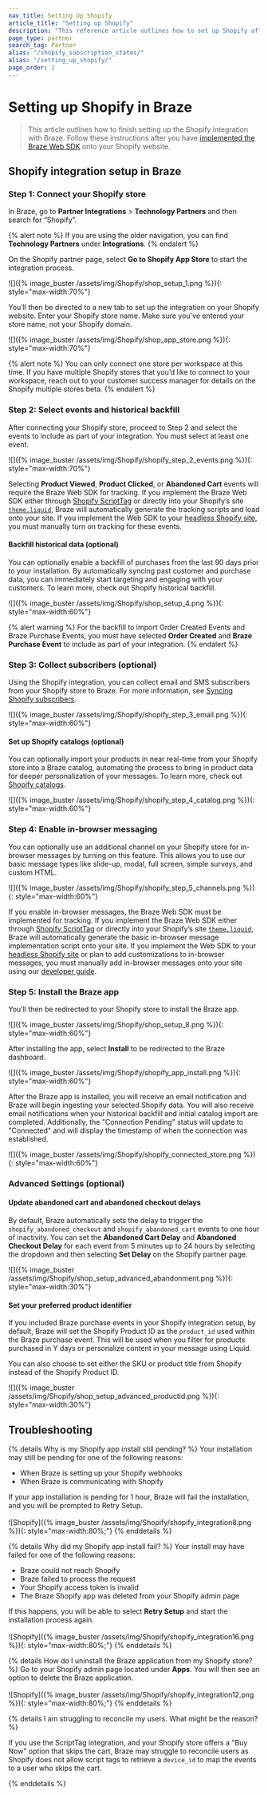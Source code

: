 ```yaml
---
nav_title: Setting Up Shopify
article_title: "Setting up Shopify"
description: "This reference article outlines how to set up Shopify after integrating it into your Braze Web SDK."
page_type: partner
search_tag: Partner
alias: "/shopify_subscription_states/"
alias: "/setting_up_shopify/"
page_order: 2
---
```


# Setting up Shopify in Braze

> This article outlines how to finish setting up the Shopify integration with Braze. Follow these instructions after you have [implemented the Braze Web SDK]({{site.baseurl}}//partners/message_orchestration/channel_extensions/ecommerce/shopify/getting_started_shopify/#implement-web-sdk) onto your Shopify website.

## Shopify integration setup in Braze

### Step 1: Connect your Shopify store

In Braze, go to **Partner Integrations** > **Technology Partners** and then search for “Shopify”.

{% alert note %}
If you are using the older navigation, you can find **Technology Partners** under **Integrations**.
{% endalert %}

On the Shopify partner page, select **Go to Shopify App Store** to start the integration process.

![]({% image_buster /assets/img/Shopify/shop_setup_1.png %}){: style="max-width:70%"}

You’ll then be directed to a new tab to set up the integration on your Shopify website. Enter your Shopify store name. Make sure you've entered your store name, not your Shopify domain.

![]({% image_buster /assets/img/Shopify/shop_app_store.png %}){: style="max-width:70%"}

{% alert note %}
You can only connect one store per workspace at this time. If you have multiple Shopify stores that you’d like to connect to your workspace, reach out to your customer success manager for details on the Shopify multiple stores beta.
{% endalert %}

### Step 2: Select events and historical backfill

After connecting your Shopify store, proceed to Step 2 and select the events to include as part of your integration. You must select at least one event.

![]({% image_buster /assets/img/Shopify/shopify_step_2_events.png %}){: style="max-width:70%"}

Selecting **Product Viewed**, **Product Clicked**, or **Abandoned Cart** events will require the Braze Web SDK for tracking. If you implement the Braze Web SDK either through [Shopify ScriptTag]({{site.baseurl}}/partners/message_orchestration/channel_extensions/ecommerce/shopify/getting_started_shopify/?tab=shopify%20scripttag#supported-features) or directly into your Shopify’s site [`theme.liquid`]({{site.baseurl}}/partners/message_orchestration/channel_extensions/ecommerce/shopify/getting_started_shopify/?tab=theme.liquid#supported-features), Braze will automatically generate the tracking scripts and load onto your site. If you implement the Web SDK to your [headless Shopify site]({{site.baseurl}}/partners/message_orchestration/channel_extensions/ecommerce/shopify/getting_started_shopify/#implement-web-sdk), you must manually turn on tracking for these events. 

#### Backfill historical data (optional)

You can optionally enable a backfill of purchases from the last 90 days prior to your installation. By automatically syncing past customer and purchase data, you can immediately start targeting and engaging with your customers. To learn more, check out Shopify historical backfill.

![]({% image_buster /assets/img/Shopify/shop_setup_4.png %}){: style="max-width:60%"}

{% alert warning %}
For the backfill to import Order Created Events and Braze Purchase Events, you must have selected **Order Created** and **Braze Purchase Event** to include as part of your integration.
{% endalert %}

### Step 3: Collect subscribers (optional)

Using the Shopify integration, you can collect email and SMS subscribers from your Shopify store to Braze. For more information, see [Syncing Shopify subscribers]({{site.baseurl}}/partners/message_orchestration/channel_extensions/ecommerce/shopify/Shopify_Features/shopify_user_identity#syncing-shopify-subscribers).

![]({% image_buster /assets/img/Shopify/shopify_step_3_email.png %}){: style="max-width:60%"}

#### Set up Shopify catalogs (optional)

You can optionally import your products in near real-time from your Shopify store into a Braze catalog, automating the process to bring in product data for deeper personalization of your messages. To learn more, check out [Shopify catalogs](/partners/message_orchestration/channel_extensions/ecommerce/shopify/Shopify_Features/shopify_catalogs/?redirected=true).

![]({% image_buster /assets/img/Shopify/shopify_step_4_catalog.png %}){: style="max-width:60%"}

### Step 4: Enable in-browser messaging 

You can optionally use an additional channel on your Shopify store for in-browser messages by turning on this feature. This allows you to use our basic message types like slide-up, modal, full screen, simple surveys, and custom HTML.

![]({% image_buster /assets/img/Shopify/shopify_step_5_channels.png %}){: style="max-width:60%"}

If you enable in-browser messages, the Braze Web SDK must be implemented for tracking. If you implement the Braze Web SDK either through [Shopify ScriptTag]({{site.baseurl}}/partners/message_orchestration/channel_extensions/ecommerce/shopify/getting_started_shopify/?tab=shopify%20scripttag#supported-features) or directly into your Shopify’s site [`theme.liquid`]({{site.baseurl}}/partners/message_orchestration/channel_extensions/ecommerce/shopify/getting_started_shopify/?tab=theme.liquid#supported-features), Braze will automatically generate the basic in-browser message implementation script onto your site. If you implement the Web SDK to your [headless Shopify site]({{site.baseurl}}/partners/message_orchestration/channel_extensions/ecommerce/shopify/getting_started_shopify/#implement-web-sdk) or plan to add customizations to in-browser messages, you must manually add in-browser messages onto your site using our [developer guide](/developer_guide/platform_integration_guides/web/in-app_messaging/integration/). 

### Step 5: Install the Braze app

You’ll then be redirected to your Shopify store to install the Braze app. 

![]({% image_buster /assets/img/Shopify/shop_setup_8.png %}){: style="max-width:60%"}

After installing the app, select **Install** to be redirected to the Braze dashboard.

![]({% image_buster /assets/img/Shopify/shopify_app_install.png %}){: style="max-width:60%"}

After the Braze app is installed, you will receive an email notification and Braze will begin ingesting your selected Shopify data. You will also receive email notifications when your historical backfill and initial catalog import are completed. Additionally, the "Connection Pending" status will update to "Connected" and will display the timestamp of when the connection was established.

![]({% image_buster /assets/img/Shopify/shopify_connected_store.png %}){: style="max-width:60%"}

### Advanced Settings (optional) 

#### Update abandoned cart and abandoned checkout delays

By default, Braze automatically sets the delay to trigger the `shopify_abandoned_checkout` and `shopify_abandoned_cart` events to one hour of inactivity. You can set the **Abandoned Cart Delay** and **Abandoned Checkout Delay** for each event from 5 minutes up to 24 hours by selecting the dropdown and then selecting **Set Delay** on the Shopify partner page.

![]({% image_buster /assets/img/Shopify/shop_setup_advanced_abandonment.png %}){: style="max-width:30%"}

#### Set your preferred product identifier

If you included Braze purchase events in your Shopify integration setup, by default, Braze will set the Shopify Product ID as the `product_id` used within the Braze purchase event. This will be used when you filter for products purchased in Y days or personalize content in your message using Liquid.

You can also choose to set either the SKU or product title from Shopify instead of the Shopify Product ID.

![]({% image_buster /assets/img/Shopify/shop_setup_advanced_productid.png %}){: style="max-width:30%"}

## Troubleshooting

{% details Why is my Shopify app install still pending? %}
Your installation may still be pending for one of the following reasons:
 - When Braze is setting up your Shopify webhooks
 - When Braze is communicating with Shopify


If your app installation is pending for 1 hour, Braze will fail the installation, and you will be prompted to Retry Setup.<br><br>
![Shopify]({% image_buster /assets/img/Shopify/shopify_integration8.png %}){: style="max-width:80%;"}
{% enddetails %}


{% details Why did my Shopify app install fail? %}
Your install may have failed for one of the following reasons:
 - Braze could not reach Shopify
 - Braze failed to process the request
 - Your Shopify access token is invalid
 - The Braze Shopify app was deleted from your Shopify admin page


If this happens, you will be able to select **Retry Setup** and start the installation process again.<br><br>
![Shopify]({% image_buster /assets/img/Shopify/shopify_integration16.png %}){: style="max-width:80%;"}
{% enddetails %}


{% details How do I uninstall the Braze application from my Shopify store? %}
Go to your Shopify admin page located under **Apps**. You will then see an option to delete the Braze application.<br><br>
![Shopify]({% image_buster /assets/img/Shopify/shopify_integration12.png %}){: style="max-width:80%;"}
{% enddetails %}


{% details I am struggling to reconcile my users. What might be the reason? %}


If you use the ScriptTag integration, and your Shopify store offers a "Buy Now" option that skips the cart, Braze may struggle to reconcile users as Shopify does not allow script tags to retrieve a `device_id` to map the events to a user who skips the cart.


{% enddetails %}